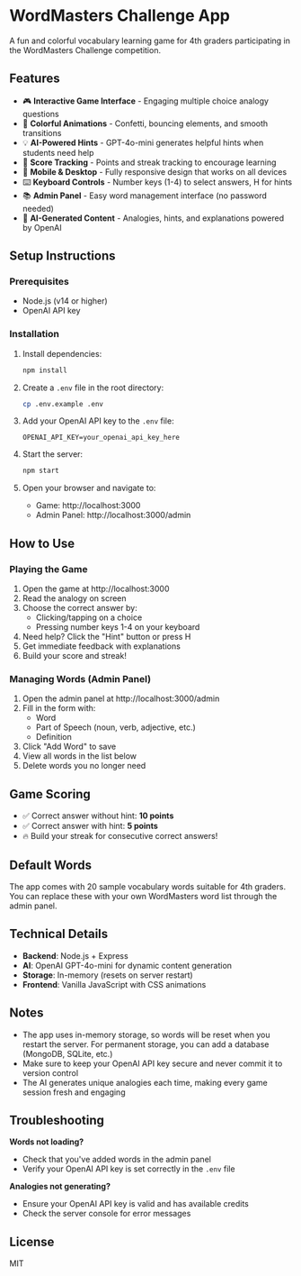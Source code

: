 # WordMasters Challenge App

A fun and colorful vocabulary learning game for 4th graders participating in the WordMasters Challenge competition.

## Features

- 🎮 **Interactive Game Interface** - Engaging multiple choice analogy questions
- 🎨 **Colorful Animations** - Confetti, bouncing elements, and smooth transitions
- 💡 **AI-Powered Hints** - GPT-4o-mini generates helpful hints when students need help
- 🎯 **Score Tracking** - Points and streak tracking to encourage learning
- 📱 **Mobile & Desktop** - Fully responsive design that works on all devices
- ⌨️ **Keyboard Controls** - Number keys (1-4) to select answers, H for hints
- 📚 **Admin Panel** - Easy word management interface (no password needed)
- 🤖 **AI-Generated Content** - Analogies, hints, and explanations powered by OpenAI

## Setup Instructions

### Prerequisites

- Node.js (v14 or higher)
- OpenAI API key

### Installation

1. Install dependencies:
   ```bash
   npm install
   ```

2. Create a `.env` file in the root directory:
   ```bash
   cp .env.example .env
   ```

3. Add your OpenAI API key to the `.env` file:
   ```
   OPENAI_API_KEY=your_openai_api_key_here
   ```

4. Start the server:
   ```bash
   npm start
   ```

5. Open your browser and navigate to:
   - Game: http://localhost:3000
   - Admin Panel: http://localhost:3000/admin

## How to Use

### Playing the Game

1. Open the game at http://localhost:3000
2. Read the analogy on screen
3. Choose the correct answer by:
   - Clicking/tapping on a choice
   - Pressing number keys 1-4 on your keyboard
4. Need help? Click the "Hint" button or press H
5. Get immediate feedback with explanations
6. Build your score and streak!

### Managing Words (Admin Panel)

1. Open the admin panel at http://localhost:3000/admin
2. Fill in the form with:
   - Word
   - Part of Speech (noun, verb, adjective, etc.)
   - Definition
3. Click "Add Word" to save
4. View all words in the list below
5. Delete words you no longer need

## Game Scoring

- ✅ Correct answer without hint: **10 points**
- ✅ Correct answer with hint: **5 points**
- 🔥 Build your streak for consecutive correct answers!

## Default Words

The app comes with 20 sample vocabulary words suitable for 4th graders. You can replace these with your own WordMasters word list through the admin panel.

## Technical Details

- **Backend**: Node.js + Express
- **AI**: OpenAI GPT-4o-mini for dynamic content generation
- **Storage**: In-memory (resets on server restart)
- **Frontend**: Vanilla JavaScript with CSS animations

## Notes

- The app uses in-memory storage, so words will be reset when you restart the server. For permanent storage, you can add a database (MongoDB, SQLite, etc.)
- Make sure to keep your OpenAI API key secure and never commit it to version control
- The AI generates unique analogies each time, making every game session fresh and engaging

## Troubleshooting

**Words not loading?**
- Check that you've added words in the admin panel
- Verify your OpenAI API key is set correctly in the `.env` file

**Analogies not generating?**
- Ensure your OpenAI API key is valid and has available credits
- Check the server console for error messages

## License

MIT